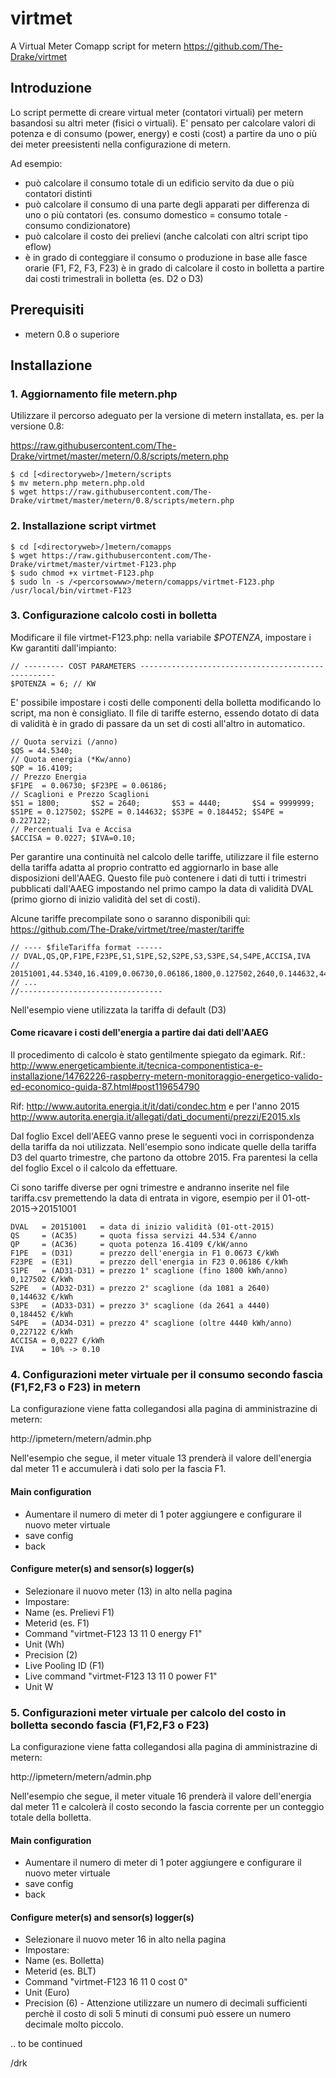 # virtmet
A Virtual Meter Comapp script for metern
https://github.com/The-Drake/virtmet

## Introduzione

Lo script permette di creare virtual meter (contatori virtuali) per metern basandosi su altri meter (fisici o virtuali). E' pensato per calcolare valori di potenza e di consumo (power, energy) e costi (cost) a partire da uno o più dei meter preesistenti nella configurazione di metern.

Ad esempio:
* può calcolare il consumo totale di un edificio servito da due o più contatori distinti
* può calcolare il consumo di una parte degli apparati per differenza di uno o più contatori (es. consumo domestico = consumo totale - consumo condizionatore)
* può calcolare il costo dei prelievi (anche calcolati con altri script tipo eflow)
* è in grado di conteggiare il consumo o produzione in base alle fasce orarie (F1, F2, F3, F23)
è in grado di calcolare il costo in bolletta a partire dai costi trimestrali in bolletta (es. D2 o D3)

## Prerequisiti

* metern 0.8 o superiore

## Installazione

### 1. Aggiornamento file metern.php

Utilizzare il percorso adeguato per la versione di metern installata, es. per
la versione 0.8:

https://raw.githubusercontent.com/The-Drake/virtmet/master/metern/0.8/scripts/metern.php

```
$ cd [<directoryweb>/]metern/scripts
$ mv metern.php metern.php.old
$ wget https://raw.githubusercontent.com/The-Drake/virtmet/master/metern/0.8/scripts/metern.php
```

### 2. Installazione script virtmet

```
$ cd [<directoryweb>/]metern/comapps
$ wget https://raw.githubusercontent.com/The-Drake/virtmet/master/virtmet-F123.php
$ sudo chmod +x virtmet-F123.php
$ sudo ln -s /<percorsowww>/metern/comapps/virtmet-F123.php /usr/local/bin/virtmet-F123
```

### 3. Configurazione calcolo costi in bolletta

Modificare il file virtmet-F123.php: nella variabile *$POTENZA*, impostare i Kw
garantiti dall'impianto:

```
// --------- COST PARAMETERS ---------------------------------------------------
$POTENZA = 6; // KW
```

E' possibile impostare i costi delle componenti della bolletta modificando lo script, ma non è consigliato. Il file di tariffe esterno, essendo dotato di data di validità è in grado di passare da un set di costi all'altro in automatico. 

```
// Quota servizi (/anno)
$QS = 44.5340;
// Quota energia (*Kw/anno)
$QP = 16.4109;
// Prezzo Energia
$F1PE  = 0.06730; $F23PE = 0.06186;
// Scaglioni e Prezzo Scaglioni 
$S1 = 1800;       $S2 = 2640;       $S3 = 4440;       $S4 = 9999999;
$S1PE = 0.127502; $S2PE = 0.144632; $S3PE = 0.184452; $S4PE = 0.227122;
// Percentuali Iva e Accisa
$ACCISA = 0.0227; $IVA=0.10;
```

Per garantire una continuità nel calcolo delle tariffe, utilizzare il file esterno della tariffa adatta al proprio contratto ed aggiornarlo in base alle disposizioni dell'AAEG. Questo file può contenere i dati di tutti i trimestri pubblicati dall'AAEG impostando nel primo campo la data di validità DVAL (primo giorno di inizio validità del set di costi).

Alcune tariffe precompilate sono o saranno disponibili qui: 
https://github.com/The-Drake/virtmet/tree/master/tariffe

```
// ---- $fileTariffa format ------
// DVAL,QS,QP,F1PE,F23PE,S1,S1PE,S2,S2PE,S3,S3PE,S4,S4PE,ACCISA,IVA
// 20151001,44.5340,16.4109,0.06730,0.06186,1800,0.127502,2640,0.144632,4440,0.184452,99999999,0.227122,0.0227,0.10
// ...
//--------------------------------
```
Nell'esempio viene utilizzata la tariffa di default (D3)

#### Come ricavare i costi dell'energia a partire dai dati dell'AAEG

Il procedimento di calcolo è stato gentilmente spiegato da egimark. Rif.:
http://www.energeticambiente.it/tecnica-componentistica-e-installazione/14762226-raspberry-metern-monitoraggio-energetico-valido-ed-economico-guida-87.html#post119654790

Rif: http://www.autorita.energia.it/it/dati/condec.htm
        e per l'anno 2015
     http://www.autorita.energia.it/allegati/dati_documenti/prezzi/E2015.xls

Dal foglio Excel dell'AEEG vanno prese le seguenti voci in corrispondenza della tariffa da noi utilizzata. Nell'esempio sono indicate quelle della tariffa D3 del quarto trimestre, che partono da ottobre 2015. Fra parentesi la cella del foglio Excel o il calcolo da effettuare.

Ci sono tariffe diverse per ogni trimestre e andranno inserite nel file tariffa.csv premettendo la data di entrata in vigore, esempio per il 01-ott-2015->20151001

```
DVAL   = 20151001   = data di inizio validità (01-ott-2015)
QS     = (AC35)     = quota fissa servizi 44.534 €/anno
QP     = (AC36)     = quota potenza 16.4109 €/kW/anno 
F1PE   = (D31)      = prezzo dell'energia in F1 0.0673 €/kWh
F23PE  = (E31)      = prezzo dell'energia in F23 0.06186 €/kWh                 
S1PE   = (AD31-D31) = prezzo 1° scaglione (fino 1800 kWh/anno)  0,127502 €/kWh 
S2PE   = (AD32-D31) = prezzo 2° scaglione (da 1081 a 2640)      0,144632 €/kWh
S3PE   = (AD33-D31) = prezzo 3° scaglione (da 2641 a 4440)      0,184452 €/kWh
S4PE   = (AD34-D31) = prezzo 4° scaglione (oltre 4440 kWh/anno) 0,227122 €/kWh
ACCISA = 0,0227 €/kWh
IVA    = 10% -> 0.10
```

### 4. Configurazioni meter virtuale per il consumo secondo fascia (F1,F2,F3 o F23) in metern

La configurazione viene fatta collegandosi alla pagina di amministrazine di  metern:

http://ipmetern/metern/admin.php

Nell'esempio che segue, il meter vituale 13 prenderà il valore dell'energia dal meter 11 e accumulerà i dati solo per la fascia F1.

#### Main configuration
* Aumentare il numero di meter di 1 poter aggiungere e configurare il nuovo meter virtuale
* save config
* back

#### Configure meter(s) and sensor(s) logger(s)
* Selezionare il nuovo meter (13) in alto nella pagina
* Impostare:
 * Name (es. Prelievi F1)
 * Meterid (es. F1)
 * Command "virtmet-F123 13 11 0 energy F1"
 * Unit (Wh)
 * Precision (2)
 * Live Pooling ID (F1)
 * Live command "virtmet-F123 13 11 0 power F1"
 * Unit W  

### 5. Configurazioni meter virtuale per calcolo del costo in bolletta secondo fascia (F1,F2,F3 o F23)

La configurazione viene fatta collegandosi alla pagina di amministrazine di  metern:

http://ipmetern/metern/admin.php

Nell'esempio che segue, il meter vituale 16 prenderà il valore dell'energia dal meter 11 e calcolerà il costo secondo la fascia corrente per un conteggio totale della bolletta.

#### Main configuration
* Aumentare il numero di meter di 1 poter aggiungere e configurare il nuovo meter virtuale
* save config
* back

#### Configure meter(s) and sensor(s) logger(s)
* Selezionare il nuovo meter 16 in alto nella pagina
* Impostare:
 * Name (es. Bolletta)
 * Meterid (es. BLT)
 * Command "virtmet-F123 16 11 0 cost 0"
 * Unit (Euro)
 * Precision (6) - Attenzione utilizzare un numero di decimali sufficienti perchè il costo di soli 5 minuti di consumi può essere un numero decimale molto piccolo.
 
.. to be continued

/drk